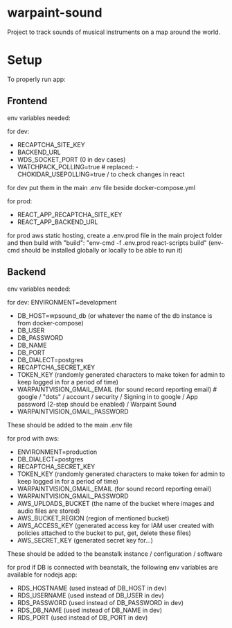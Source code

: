 # warpaint-sound
Project to track sounds of musical instruments on a map around the world.

# Setup
To properly run app:

## Frontend
env variables needed:

for dev:
- RECAPTCHA_SITE_KEY
- BACKEND_URL
- WDS_SOCKET_PORT (0 in dev cases)
- WATCHPACK_POLLING=true # replaced: - CHOKIDAR_USEPOLLING=true / to check changes in react

for dev put them in the main .env file beside docker-compose.yml

for prod:
- REACT_APP_RECAPTCHA_SITE_KEY
- REACT_APP_BACKEND_URL

for prod aws static hosting, create a .env.prod file in the main project folder and then build with "build": "env-cmd -f .env.prod react-scripts build" (env-cmd should be installed globally or locally to be able to run it)

## Backend
env variables needed:

for dev:
ENVIRONMENT=development
- DB_HOST=wpsound_db (or whatever the name of the db instance is from docker-compose)
- DB_USER
- DB_PASSWORD
- DB_NAME
- DB_PORT
- DB_DIALECT=postgres
- RECAPTCHA_SECRET_KEY
- TOKEN_KEY (randomly generated characters to make token for admin to keep logged in for a period of time)
- WARPAINTVISION_GMAIL_EMAIL (for sound record reporting email) # google / "dots" / account / security / Signing in to google / App password (2-step should be enabled) / Warpaint Sound
- WARPAINTVISION_GMAIL_PASSWORD

These should be added to the main .env file


for prod with aws:
- ENVIRONMENT=production
- DB_DIALECT=postgres
- RECAPTCHA_SECRET_KEY
- TOKEN_KEY (randomly generated characters to make token for admin to keep logged in for a period of time)
- WARPAINTVISION_GMAIL_EMAIL (for sound record reporting email)
- WARPAINTVISION_GMAIL_PASSWORD
- AWS_UPLOADS_BUCKET (the name of the bucket where images and audio files are stored)
- AWS_BUCKET_REGION (region of mentioned bucket)
- AWS_ACCESS_KEY (generated access key for IAM user created with policies attached to the bucket to put, get, delete these files)
- AWS_SECRET_KEY (generated secret key for...)

These should be added to the beanstalk instance / configuration / software

for prod if DB is connected with beanstalk, the following env variables are available for nodejs app:
- RDS_HOSTNAME (used instead of DB_HOST in dev)
- RDS_USERNAME (used instead of DB_USER in dev)
- RDS_PASSWORD (used instead of DB_PASSWORD in dev)
- RDS_DB_NAME (used instead of DB_NAME in dev)
- RDS_PORT (used instead of DB_PORT in dev)


